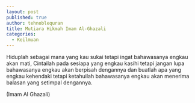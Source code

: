 ```yaml
---
layout: post
published: true
author: tehnoblequran
title: Mutiara Hikmah Imam Al-Ghazali
categories:
  - Keilmuan
---
```

Hiduplah sebagai mana yang kau sukai tetapi ingat bahawasanya engkau akan mati,
Cintailah pada sesiapa yang engkau kasihi tetapi jangan lupa bahawasanya engkau akan berpisah dengannya
dan buatlah apa yang engkau kehendaki tetapi ketahuilah bahawasanya engkau akan menerima balasan yang setimpal dengannya.

(Imam Al Ghazali)